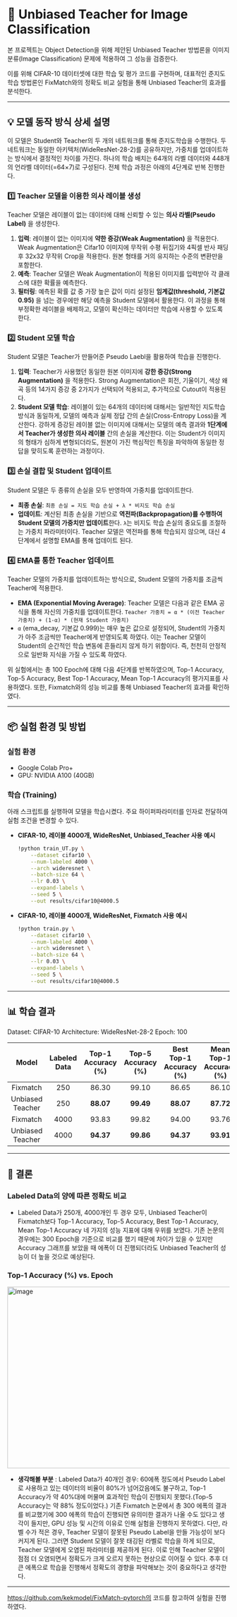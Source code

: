 # 🎯 Unbiased Teacher for Image Classification

본 프로젝트는 Object Detection을 위해 제안된 Unbiased Teacher 방법론을 이미지 분류(Image Classification) 문제에 적용하여 그 성능을 검증한다.

이를 위해 CIFAR-10 데이터셋에 대한 학습 및 평가 코드를 구현하며, 대표적인 준지도학습 방법론인 FixMatch와의 정확도 비교 실험을 통해 Unbiased Teacher의 효과를 분석한다.

---

## 💡 모델 동작 방식 상세 설명

이 모델은 Student와 Teacher의  두 개의 네트워크를 통해 준지도학습을 수행한다. 두 네트워크는 동일한 아키텍처(WideResNet-28-2)를 공유하지만, 가중치를 업데이트하는 방식에서 결정적인 차이를 가진다. 하나의 학습 배치는 64개의 라벨 데이터와 448개의 언라벨 데이터(=64×7)로 구성된다. 전체 학습 과정은 아래의 4단계로 반복 진행한다.

### **1️⃣ Teacher 모델을 이용한 의사 레이블 생성**

Teacher 모델은 레이블이 없는 데이터에 대해 신뢰할 수 있는 **의사 라벨(Pseudo Label)** 을 생성한다. 

1. **입력**: 레이블이 없는 이미지에 **약한 증강(Weak Augmentation)** 을 적용한다. Weak Augmentation은 Cifar10 이미지에 무작위 수평 뒤집기와 4픽셀 반사 패딩 후 32x32 무작위 Crop을 적용한다. 원본 형태를 거의 유지하는 수준의 변환만을 포함한다.
2. **예측**: Teacher 모델은 Weak Augmentation이 적용된 이미지를 입력받아 각 클래스에 대한 확률을 예측한다. 
3. **필터링**: 예측된 확률 값 중 가장 높은 값이 미리 설정된 **임계값(threshold, 기본값 0.95)** 을 넘는 경우에만 해당 예측을 Student 모델에서 활용한다. 이 과정을 통해 부정확한 레이블을 배제하고, 모델이 확신하는 데이터만 학습에 사용할 수 있도록 한다. 

### **2️⃣ Student 모델 학습**

Student 모델은 Teacher가 만들어준 Pseudo Laebl을 활용하여 학습을 진행한다. 

1.  **입력**: Teacher가 사용했던 동일한 원본 이미지에 **강한 증강(Strong Augmentation)** 을 적용한다. Strong Augmentation은 회전, 기울이기, 색상 왜곡 등의 14가지 증강 중 2가지가 선택되어 적용되고, 추가적으로 Cutout이 적용된다.
2.  **Student 모델 학습**: 레이블이 있는 64개의 데이터에 대해서는 일반적인 지도학습 방식과 동일하게, 모델의 예측과 실제 정답 간의 손실(Cross-Entropy Loss)을 계산한다. 강하게 증강된 레이블 없는 이미지에 대해서는 모델의 예측 결과와 **1단계에서 Teacher가 생성한 의사 레이블** 간의 손실을 계산한다. 이는 Student가 이미지의 형태가 심하게 변형되더라도, 원본이 가진 핵심적인 특징을 파악하여 동일한 정답을 맞히도록 훈련하는 과정이다.

### **3️⃣ 손실 결합 및 Student 업데이트**

Student 모델은 두 종류의 손실을 모두 반영하여 가중치를 업데이트한다.

-   **최종 손실**: `최종 손실 = 지도 학습 손실 + λ * 비지도 학습 손실`
-   **업데이트**: 계산된 최종 손실을 기반으로 **역전파(Backpropagation)를 수행하여 Student 모델의 가중치만 업데이트**한다. `λ`는 비지도 학습 손실의 중요도를 조절하는 가중치 파라미터이다. Teacher 모델은 역전파를 통해 학습되지 않으며, 대신 4단계에서 설명할 EMA를 통해 업데이트 된다. 

### **4️⃣ EMA를 통한 Teacher 업데이트**

Teacher 모델의 가중치를 업데이트하는 방식으로, Student 모델의 가중치를 조금씩 Teacher에 적용한다.

-   **EMA (Exponential Moving Average)**: Teacher 모델은 다음과 같은 EMA 공식을 통해 자신의 가중치를 업데이트한다.
    `Teacher 가중치 = α * (이전 Teacher 가중치) + (1-α) * (현재 Student 가중치)`
-   `α` (ema_decay, 기본값 0.999)는 매우 높은 값으로 설정되어, Student의 가중치가 아주 조금씩만 Teacher에게 반영되도록 하였다. 이는 Teacher 모델이 Student의 순간적인 학습 변동에 흔들리지 않게 하기 위함이다. 즉, 천천히 안정적으로 일반화 지식을 가질 수 있도록 하였다.

위 실험에서는 총 100 Epoch에 대해 다음 4단계를 반복하였으며, Top-1 Accuracy, Top-5 Accuracy, Best Top-1 Accuracy, Mean Top-1 Accuracy의 평가지표를 사용하였다. 또한, Fixmatch와의 성능 비교를 통해 Unbiased Teacher의 효과를 확인하였다. 

---

## 📦 실험 환경 및 방법

### 실험 환경
- Google Colab Pro+
- GPU: NVIDIA A100 (40GB)

### 학습 (Training)

아래 스크립트를 실행하여 모델을 학습시켰다. 주요 하이퍼파라미터를 인자로 전달하여 실험 조건을 변경할 수 있다.

-   **CIFAR-10, 레이블 4000개, WideResNet, Unbiased_Teacher 사용 예시**

    ```bash
    !python train_UT.py \
        --dataset cifar10 \
        --num-labeled 4000 \
        --arch wideresnet \
        --batch-size 64 \
        --lr 0.03 \
        --expand-labels \
        --seed 5 \
        --out results/cifar10@4000.5
    ```

-   **CIFAR-10, 레이블 4000개, WideResNet, Fixmatch 사용 예시**
    ```bash
    !python train.py \
        --dataset cifar10 \
        --num-labeled 4000 \
        --arch wideresnet \
        --batch-size 64 \
        --lr 0.03 \
        --expand-labels \
        --seed 5 \
        --out results/cifar10@4000.5
    ```
    
---

## 📊 학습 결과

Dataset: CIFAR-10
Architecture: WideResNet-28-2
Epoch: 100 

| Model | Labeled Data | Top-1 Accuracy (%) | Top-5 Accuracy (%) | Best Top-1 Accuracy (%) | Mean Top-1 Accuracy (%) |
| :-----: | :----------: | :----------: | :----------------: | :----------------: | :----------------: |
| Fixmatch | 250 | 86.30 | 99.10 | 86.65 | 86.10 |
| Unbiased Teacher | 250 | **88.07** | **99.49** | **88.07** | **87.72** |
| Fixmatch | 4000 | 93.83 | 99.82 | 94.00 | 93.76 |
| Unbiased Teacher | 4000 | **94.37** | **99.86** | **94.37** | **93.91** |

---

##  📝 결론

### Labeled Data의 양에 따른 정확도 비교
  - Labeled Data가 250개, 4000개인 두 경우 모두, Unbiased Teacher이 Fixmatch보다 Top-1 Accuracy, Top-5 Accuracy, Best Top-1 Accuracy, Mean Top-1 Accuracy 네 가지의 성능 지표에 대해 우위를 보였다. 기존 논문의 경우에는 300 Epoch을 기준으로 비교를 했기 때문에 차이가 있을 수 있지만 Accuracy 그래프를 보았을 때 에폭이 더 진행되더라도 Unbiased Teacher의 성능이 더 높을 것으로 예상된다.

### Top-1 Accuracy (%) vs. Epoch
<img width="1339" height="412" alt="image" src="https://github.com/user-attachments/assets/f3e34782-d64b-417c-8bdd-c7d91ed9eeed" />


  - **생각해볼 부분** : Labeled Data가 40개인 경우: 60에폭 정도에서 Pseudo Label로 사용하고 있는 데이터의 비율이 80%가 넘어갔음에도 불구하고, Top-1 Accuracy가 약 40%대에 머물며 효과적인 학습이 진행되지 못했다.(Top-5 Accuracy는 약 88% 정도이었다.) 기존 Fixmatch 논문에서 총 300 에폭의 결과를 비교했기에 300 에폭의 학습이 진행되면 유의미한 결과가 나올 수도 있다고 생각이 들지만, GPU 성능 및 시간의 이유로 인해 실험을 진행하지 못하였다.
    다만, 라벨 수가 적은 경우, Teacher 모델이 잘못된 Pseudo Label을 만들 가능성이 보다 커지게 된다. 그러면 Student 모델이 잘못 태깅된 라벨로 학습을 하게 되므로, Teacher 모델에게 오염된 파라미터를 제공하게 된다. 이로 인해 Teacher 모델이 점점 더 오염되면서 정확도가 크게 오르지 못하는 현상으로 이어질 수 있다. 추후 더 큰 에폭으로 학습을 진행해서 정확도의 경향을 파악해보는 것이 중요하다고 생각한다.

---
https://github.com/kekmodel/FixMatch-pytorch의 코드를 참고하여 실험을 진행하였다. 
